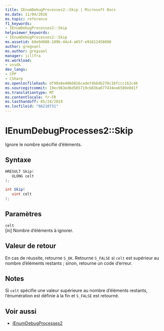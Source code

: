 ```yaml
---
title: IEnumDebugProcesses2::Skip | Microsoft Docs
ms.date: 11/04/2016
ms.topic: reference
f1_keywords:
- IEnumDebugProcesses2::Skip
helpviewer_keywords:
- IEnumDebugProcesses2::Skip
ms.assetid: b9e9d888-189b-44c4-a65f-e91612458898
author: gregvanl
ms.author: gregvanl
manager: jillfra
ms.workload:
- vssdk
dev_langs:
- CPP
- CSharp
ms.openlocfilehash: df90a9e4066816cadef4bbdb278c18fccc162c46
ms.sourcegitcommit: 19ec963ed6d585719cb83ba677434ea6580e0d1f
ms.translationtype: MT
ms.contentlocale: fr-FR
ms.lasthandoff: 05/24/2019
ms.locfileid: "66210731"
---
```

# <a name="ienumdebugprocesses2skip"></a>IEnumDebugProcesses2::Skip
Ignore le nombre spécifié d’éléments.

## <a name="syntax"></a>Syntaxe

```cpp
HRESULT Skip(
   ULONG celt
);
```

```csharp
int Skip(
   uint celt
);
```

## <a name="parameters"></a>Paramètres
`celt`\
[in] Nombre d’éléments à ignorer.

## <a name="return-value"></a>Valeur de retour
 En cas de réussite, retourne `S_OK`. Retourne `S_FALSE` si `celt` est supérieur au nombre d’éléments restants ; sinon, retourne un code d’erreur.

## <a name="remarks"></a>Notes
 Si `celt` spécifie une valeur supérieure au nombre d’éléments restants, l’énumération est définie à la fin et `S_FALSE` est retourné.

## <a name="see-also"></a>Voir aussi
- [IEnumDebugProcesses2](../../../extensibility/debugger/reference/ienumdebugprocesses2.md)